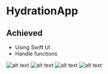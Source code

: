 # HydrationApp

## Achieved

- Using Swift UI
- Handle functions

![alt text](https://github.com/k2tam/HydrationApp/blob/main/images-demo/home.png?raw=true)
![alt text](https://github.com/k2tam/HydrationApp/blob/main/images-demo/add.png?raw=true)
![alt text](https://github.com/k2tam/HydrationApp/blob/main/images-demo/target.png?raw=true)
![alt text](https://github.com/k2tam/HydrationApp/blob/main/images-demo/info.png?raw=true)
